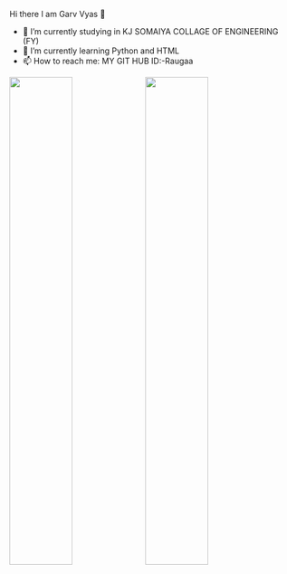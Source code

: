 Hi there I am Garv Vyas 👋

- 🔭 I’m currently studying in KJ SOMAIYA COLLAGE OF ENGINEERING (FY)
- 🌱 I’m currently learning Python and HTML
- 📫 How to reach me: MY GIT HUB ID:-Raugaa
 <img align="Left" width="47%" src="https://github-readme-stats.vercel.app/api?username=Raugaa&show_icons=true&theme=radical" />
  
 <img align="Left" width="47%" src="https://github-readme-stats.vercel.app/api/top-langs/?username=Raugaa&layout=compact" />



